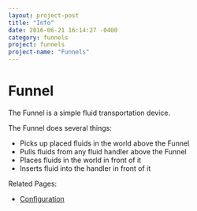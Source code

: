 ```yaml
---
layout: project-post
title: "Info"
date: 2016-06-21 16:14:27 -0400
category: funnels
project: funnels
project-name: "Funnels"
---
```


<h1><span class="mcitem" data-item="Funnels:funnel"></span>Funnel</h1>
The Funnel is a simple fluid transportation device.

The Funnel does several things:

- Picks up placed fluids in the world above the Funnel
- Pulls fluids from any fluid handler above the Funnel
- Places fluids in the world in front of it
- Inserts fluid into the handler in front of it

Related Pages:

- [Configuration](../configuration/)

<canvas class="recipe crafting" data-input="iron_ingot,empty,iron_ingot,iron_ingot,empty,iron_ingot,empty,bucket,empty" data-output="Funnels:funnel"></canvas>